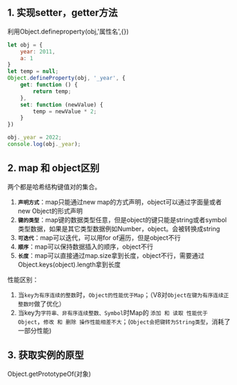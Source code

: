 

## 1. 实现setter，getter方法

利用Object.defineproperty(obj,'属性名',{})

``` javascript
let obj = {
    year: 2011,
    a: 1
}
let temp = null;
Object.defineProperty(obj, '_year', {
    get: function () {
        return temp;
    },
    set: function (newValue) {
        temp = newValue * 2;
    }
})

obj._year = 2022;
console.log(obj._year);
```



## 2. map 和 object区别

两个都是哈希结构键值对的集合。

1. **`声明方式`**：map只能通过new map的方式声明，object可以通过字面量或者new Object的形式声明
2. **`键的类型`**：map键的数据类型任意，但是object的键只能是string或者symbol类型数据，如果是其它类型数据例如Number，object。会被转换成string
3. **`可迭代`**：map可以迭代，可以用for of遍历，但是object不行
4. **`顺序`**：map可以保持数据插入的顺序，object不行
5. **`长度`**：map可以直接通过map.size拿到长度，object不行，需要通过Object.keys(object).length拿到长度

性能区别：

1. 当`key为有序连续的整数`时，`Object的性能优于Map`；（V8对`Object在键为有序连续正整数时`做了优化）
2. 当key为`字符串、非有序连续整数、Symbol`时Map的 `添加 和 读取 性能优于Object`，`修改 和 删除 操作性能相差不大`；(`Object会把键转为String类型`，消耗了一部分性能)



## 3. 获取实例的原型

Object.getPrototypeOf(对象)
